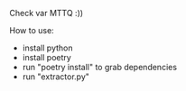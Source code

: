 Check var MTTQ :))

How to use:
- install python
- install poetry
- run "poetry install" to grab dependencies
- run "extractor.py"